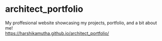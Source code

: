 # architect_portfolio
My proffesional website showcasing my projects, portfolio, and a bit about me!<br>
https://harshikamutha.github.io/architect_portfolio/
